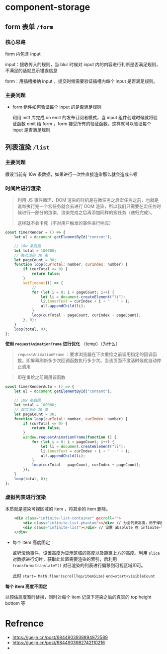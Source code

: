 # component-storage





## form 表单 `/form`

### 核心思路

form 内包含 input

input：接收传入的规则，当 blur 时候对 input 内的内容进行判断是否满足规则，不满足的话就显示错误信息

form：用插槽接纳 input ，提交时候需要验证插槽内每个 input 是否满足规则。

### 主要问题

* form 组件如何验证每个 input 的是否满足规则

  利用 mitt 库完成 on emit 的发布订阅者模式，当 input 组件创建时候就将验证函数 emit 给 form ，form 接受所有的验证函数。这样就可以验证每个 input 是否满足规则







## 列表渲染 `/list`



### 主要问题

假设当前有 10w 条数据，如果进行一次性直接渲染那么就会造成卡顿

### 时间片进行渲染

> 利用 JS 事件循环，DOM 渲染的时机是在微任务之后宏任务之前，也就是说每执行完一个宏任务就会去进行 DOM 渲染，所以我们只需要在宏任务时候进行一部分的渲染，渲染完成之后再添加同样的宏任务（递归完成）。
>
> 这样就不会卡死（不对用户触发的事件进行响应）

```js
const timerRender = () => {
	let ul = document.getElementById("content");

	// 10w 条数据
	let total = 100000;
	// 每次渲染 30 条
	let pageCount = 30;
	function loop(curTotal: number, curIndex: number) {
		if (curTotal <= 0) {
			return false;
		}
		setTimeout(() => {
			//
			for (let i = 0; i < pageCount; i++) {
				let li = document.createElement("li");
				li.innerText = curIndex + i + " : " + i;
				ul?.appendChild(li);
			}
			loop(curTotal - pageCount, curIndex + pageCount);
		}, 0);
	}
	loop(total, 0);
};
```





**使用 `requestAnimationFrame` 进行优化** （temp）（为什么）

>  `requestAnimationFrame`  ：要求浏览器在下次重绘之前调用指定的回调函数。即屏幕刷新多少次回调函数执行多少次。当该页面不激活时候就自动停止调用

> 即在重绘之前调用该函数

```js
const timerRenderAuto = () => {
	let ul = document.getElementById("content");

	// 10w 条数据
	let total = 100000;
	// 每次渲染 30 条
	let pageCount = 30;
	function loop(curTotal: number, curIndex: number) {
		if (curTotal <= 0) {
			return false;
		}
		window.requestAnimationFrame(function () {
			for (let i = 0; i < pageCount; i++) {
				let li = document.createElement("li");
				li.innerText = curIndex + i + " : " + i;
				ul?.appendChild(li);
			}
			loop(curTotal - pageCount, curIndex + pageCount);
		});
	}
	loop(total, 0);
};
```



### 虚拟列表进行渲染

本质就是渲染可视区域的 item ，将其余的 item 删除。

```html
	<div class="infinite-list-container" @scroll="">
		<div class="infinite-list-phantom"></div> // 为全列表高度，用于撑起滚动条 设置 absoult 与 z-index = -1
		<div class="infinite-list"></div> // 设置 absolute 在 infinite-list-phantom 之上
	</div>
```

* 每个 item 高度固定

  监听滚动事件，设置高度为显示区域的高度以及距离上方的高度。利用 `slice` 对数据进行切片，获取此位置需要渲染的索引，后利用 `transform:translateY()` 对已渲染的列表进行偏移到可视区域即可。

  此时 `start= Math.floor(scrollTop/itemSize)` `end=start+visibleCount`





**每个 item 高度不固定**

以预估高度暂时替换，同时对每个 item 记录下渲染之后的真实的 top height bottom 等





















# Refrence

* https://juejin.cn/post/6844903938894872589
* https://juejin.cn/post/6844903982742110216
* 

